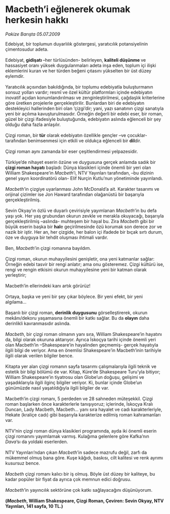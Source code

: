 # Macbeth’i eğlenerek okumak herkesin hakkı

*Pakize Barışta 05.07.2009*

<div class="taraf_structure_2col_1zq">
<div class="margen_n">



 <p>Edebiyat, bir toplumun duyarlılık göstergesi, yaratıcılık potansiyelinin çimentosudur adeta. <br/><br/>Edebiyat, <b>gidişatı </b>–her türlüsünden- belirleyen, <b>kaliteli düşünme </b>ve hassasiyet oranı yüksek duygulanmaları adeta inşa eden, toplum içi ilişki eklemlerini kuran ve her türden beğeni çıtasını yükselten bir üst düzey eylemdir.<br/><br/>Yaratıcılık açısından bakıldığında, bir toplumu edebiyatla buluşturmanın sonsuz yolları vardır; resmî ve özel kültür platformları içinde edebiyatın inovatif açıdan konumlandırılması ve zenginleştirilmesi, çağdaşlık kriterlerine göre üretken projelerle gerçekleştirilir. Bunlardan biri de edebiyatın destekleyici hallerinden biri olan ‘çizgi’dir; yani, yazı sanatının çizgi sanatıyla yeni bir açılıma kavuşturulmasıdır. Örneğin değerli bir edebi eser, bir roman, güzel bir çizgi ifadesiyle buluştuğunda, edebiyatın aslında eğlenceli bir şey olduğu daha fazla anlaşılır. <br/><br/>Çizgi roman, bir<b> tür</b> olarak edebiyatın özellikle gençler –ve çocuklar- tarafından benimsenmesi için etkili ve oldukça eğlenceli bir <b>dil</b>dir. <br/><br/>Çizgi roman aynı zamanda bir eser çeşitlendirmesi yelpazesidir. <br/><br/>Türkiye’de nihayet eserin özüne ve duygusuna gerçek anlamda sadık bir <b>çizgi roman hayatı</b> başladı: Dünya klasikleri içinde önemli bir yeri olan William Shakespeare’in <i>Macbeth</i>’i, NTV Yayınları tarafından, –bu dizinin genel yayın koordinatörü olan- Elif Nurçin Kutlu’nun yönetiminde yayınlandı.<i> <br/><br/>Macbeth</i>’in çizgiye uyarlanması John McDonald’a ait. Karakter tasarımı ve orijinal çizimler ise Jon Haward tarafından olağanüstü bir başarıyla gerçekleştirilmiş. <br/><br/>Sevin Okyay’ın özlü ve duyarlı çevirisiyle yayımlanan <i>Macbeth</i>’in bu defa yaşı yok. Her yaş grubundan okurun zevkle ve merakla okuyacağı, başarıyla gerçekleştirilmiş –aslında- muhteşem bir hayal bu. Zira <i>Macbeth</i> gibi bir büyük eserin başka bir <b>hal</b>e geçirilmesinde özü korumak son derece zor ve nazik bir iştir. Her an, her çizgide, her balon içi ifadede bir bıçak sırtı durum, öze ve duyguya bir tehdit oluşması ihtimali vardır. <br/><br/>Ben, <i>Macbeth</i>’in çizgi romanına bayıldım. <br/><br/>Çizgi roman, okurun muhayyilesini genişletir, ona yeni katmanlar sağlar: Örneğin edebi tasvir bir rengi anlatır; ama onu gösteremez. Çizgi kültürü ise, rengi ve rengin etkisini okurun muhayyilesine yeni bir katman olarak yerleştirir; <br/><br/>Macbeth’in ellerindeki kanı artık görürüz! <br/><br/>Ortaya, başka ve yeni bir şey çıkar böylece. Bir yeni efekt, bir yeni algılama… <br/><br/>Başarılı bir çizgi roman, <b>derinlik duygusunu </b>görselleştirerek, okurun mekânı/dekoru yaşamasına önemli bir katkı sağlar. Bu da <b>olayın </b>daha derinlikli kavranmasıdır aslında.<i> <br/><br/>Macbeth</i>, bir çizgi roman olmanın yanı sıra, William Shakespeare’in hayatını da, bilgi olarak okuruna aktarıyor. Ayrıca İskoçya tarihi içinde önemli yeri olan Macbeth’in –Shakespeare’in hayalinden geçmemiş- gerçek hayatıyla ilgili bilgi de veriyor. Ama en önemlisi Shakespeare’in Macbeth’inin tarihiyle ilgili olarak verilen bilgiler bence. <br/><br/>Kitapta yer alan çizgi romanın sayfa tasarımı çalışmalarıyla ilgili teknik ve estetik bir bilgi bölümü de var. Kitap, Küre’de Shakespeare Turu’yla bitiyor; William Shakespeare’in tiyatrosu olan Globe’un doğuşu, gelişimi ve yaşadıklarıyla ilgili ilginç bilgiler veriyor. Ki, bunlar içinde Globe’un günümüzde nasıl yaşatıldığıyla ilgili bilgiler de var. <br/><br/>Macbeth’in çizgi romanı, 5 perdeden ve 28 sahneden müteşekkil. Çizgi roman başlarken önce karakterlerle tanışıyoruz; içlerinde, İskoçya Kralı Duncan, Lady Macbeth, Macbeth... yanı sıra hayalet ve cadı karakterleriyle, Hekate (kraliçe cadı) gibi başarıyla karakterize edilmiş roman kahramanları var. <br/><br/>NTV’nin çizgi roman dünya klasikleri programında, ayda iki önemli eserin çizgi romanını yayımlamak varmış. Kulağıma gelenlere göre Kafka’nın <i>Dava</i>’sı da yoldaki eserlerden. <br/><br/>NTV Yayınları’ndan çıkan <i>Macbeth</i>’in sadece mazrufu değil, zarfı da mükemmel olmuş bana göre. Kuşe kâğıdı, baskısı, cilt kalitesi ve renk ayrımı kusursuz bence. <i><br/><br/>Macbeth</i> çizgi romanı kalıcı bir iş olmuş. Böyle üst düzey bir kaliteye, bu kadar popüler bir fiyat da ayrıca çok memnun edici doğrusu.<i> <br/><br/>Macbeth</i>’in yayıncılık sektörüne çok katkı sağlayacağını düşünüyorum.<b> <br/><br/>(<i>Macbeth</i>, William Shakespeare, Çizgi Roman, Çeviren: Sevin Okyay, NTV Yayınları, 141 sayfa, 10 TL.)</b></p>
<br/>
<br/>
<br/>



<br/>


<div id="taraf_not">
</div>

</div>


</div>
